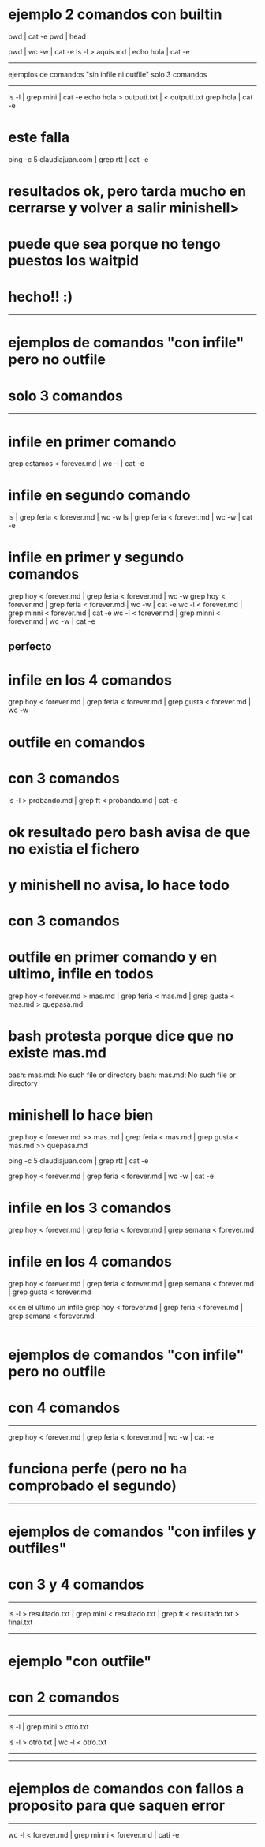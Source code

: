 # ejemplo 2 comandos con builtin

pwd | cat -e
pwd | head

pwd | wc -w | cat -e
ls -l > aquis.md | echo hola | cat -e


****************************************************************************

 ejemplos de comandos "sin infile ni outfile"
 solo 3 comandos

*****************************************************************************


ls -l | grep mini | cat -e
echo hola > outputi.txt | < outputi.txt grep hola | cat -e
# este falla

ping -c 5 claudiajuan.com | grep rtt | cat -e

# resultados ok, pero tarda mucho en cerrarse y volver a salir minishell>

# puede que sea porque no tengo puestos los waitpid
# hecho!! :)


****************************************************************************

# ejemplos de comandos "con infile" pero no outfile
# solo 3 comandos

*****************************************************************************

# infile en primer comando
grep estamos < forever.md | wc -l | cat -e


# infile en segundo comando
ls | grep feria < forever.md | wc -w
ls | grep feria < forever.md | wc -w | cat -e


# infile en primer y segundo comandos
grep hoy < forever.md | grep feria < forever.md | wc -w
grep hoy < forever.md | grep feria < forever.md | wc -w | cat -e
wc -l < forever.md | grep minni < forever.md | cat -e
wc -l < forever.md | grep minni < forever.md | wc -w | cat -e
## perfecto


# infile en los 4 comandos

grep hoy < forever.md | grep feria < forever.md | grep gusta < forever.md | wc -w


# outfile en comandos
# con 3 comandos


ls -l > probando.md | grep ft < probando.md | cat -e
# ok resultado pero bash avisa de que no existia el fichero
# y minishell no avisa, lo hace todo


# con 3 comandos
# outfile en primer comando y en ultimo, infile en todos
grep hoy < forever.md > mas.md | grep feria < mas.md | grep gusta < mas.md > quepasa.md
# bash protesta porque dice que no existe mas.md
bash: mas.md: No such file or directory
bash: mas.md: No such file or directory
# minishell lo hace bien

grep hoy < forever.md >> mas.md | grep feria < mas.md | grep gusta < mas.md >> quepasa.md








ping -c 5 claudiajuan.com | grep rtt | cat -e








grep hoy < forever.md | grep feria < forever.md | wc -w | cat -e

# infile en los 3 comandos
grep hoy < forever.md | grep feria < forever.md | grep semana < forever.md

# infile en los 4 comandos
grep hoy < forever.md | grep feria < forever.md | grep semana < forever.md | grep gusta < forever.md


xx en el ultimo un infile
grep hoy < forever.md | grep feria < forever.md | grep semana < forever.md

****************************************************************************

# ejemplos de comandos "con infile" pero no outfile
# con 4 comandos

*****************************************************************************

grep hoy < forever.md | grep feria < forever.md | wc -w | cat -e

# funciona perfe (pero no ha comprobado el segundo)



****************************************************************************

# ejemplos de comandos "con infiles y outfiles"
# con 3 y 4 comandos

*******************************

ls -l > resultado.txt | grep mini < resultado.txt | grep ft < resultado.txt > final.txt






****************************************************************************

# ejemplo "con outfile"
# con 2 comandos

*******************************

ls -l | grep mini > otro.txt

ls -l > otro.txt | wc -l < otro.txt


***********************************************************





****************************************************************************

# ejemplos de comandos con fallos a proposito para que saquen error 

*****************************************************************************


wc -l < forever.md | grep minni < forever.md | cati -e